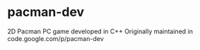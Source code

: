 # pacman-dev
2D Pacman PC game developed in C++
Originally maintained in code.google.com/p/pacman-dev

